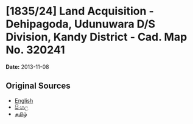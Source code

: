 # [1835/24] Land Acquisition - Dehipagoda, Udunuwara D/S Division, Kandy District - Cad. Map No. 320241

**Date:** 2013-11-08

## Original Sources

- [English](https://documents.gov.lk/view/extra-gazettes/2013/11/1835-24_E.pdf)
- [සිංහල](https://documents.gov.lk/view/extra-gazettes/2013/11/1835-24_S.pdf)
- [தமிழ்](https://documents.gov.lk/view/extra-gazettes/2013/11/1835-24_T.pdf)
